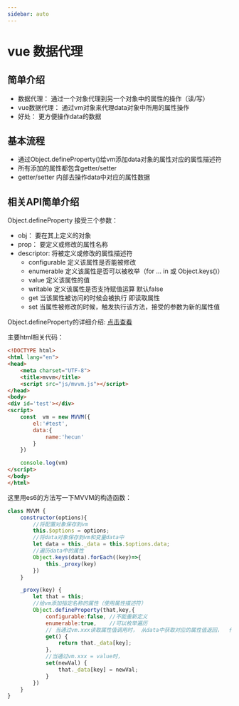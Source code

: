 ```yaml
---
sidebar: auto
---
```

# vue 数据代理

## 简单介绍

- 数据代理： 通过一个对象代理到另一个对象中的属性的操作（读/写）
- vue数据代理： 通过vm对象来代理data对象中所用的属性操作
- 好处： 更方便操作data的数据

## 基本流程 

- 通过Object.defineProperty()给vm添加data对象的属性对应的属性描述符
- 所有添加的属性都包含getter/setter
- getter/setter 内部去操作data中对应的属性数据


## 相关API简单介绍
Object.defineProperty 接受三个参数： 

- obj： 要在其上定义的对象
- prop： 要定义或修改的属性名称
- descriptor: 将被定义或修改的属性描述符
    - configurable 定义该属性是否能被修改
    - enumerable 定义该属性是否可以被枚举（for ... in 或 Object.keys()）
    - value 定义该属性的值
    - writable 定义该属性是否支持赋值运算 默认false
    - get 当该属性被访问的时候会被执行 即读取属性
    - set 当属性被修改的时候，触发执行该方法，接受的参数为新的属性值

Object.defineProperty的详细介绍: [点击查看](https://developer.mozilla.org/zh-CN/docs/Web/JavaScript/Reference/Global_Objects/Object/defineProperty)


主要html相关代码： 
```html 
<!DOCTYPE html>
<html lang="en">
<head>
    <meta charset="UTF-8">
    <title>mvvm</title>
    <script src="js/mvvm.js"></script>
</head>
<body>
<div id='test'></div>
<script>
    const  vm = new MVVM({
        el:'#test',
        data:{
            name:'hecun'
        }
    })

    console.log(vm)
</script>
</body>
</html>
```

这里用es6的方法写一下MVVM的构造函数： 

```js
class MVVM {
    constructor(options){
        //将配置对象保存到vm
        this.$options = options;
        //将data对象保存到vm和变量data中
        let data = this._data = this.$options.data;
        //遍历data中的属性
        Object.keys(data).forEach((key)=>{
            this._proxy(key)
        })
    }

    _proxy(key) {
        let that = this;
        //给vm添加指定名称的属性（使用属性描述符）
        Object.defineProperty(that,key,{
            configurable:false, //不能重新定义
            enumerable:true,    //可以枚举遍历
            // 当通过vm.xxx读取属性值调用时， 从data中获取对应的属性值返回，  代理读操作
            get() {
                return that._data[key];
            },
            //当通过vm.xxx = value时，
            set(newVal) {
                that._data[key] = newVal;
            }
        })
    }
}
```
